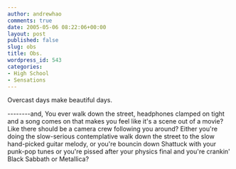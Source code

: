 ```yaml
---
author: andrewhao
comments: true
date: 2005-05-06 08:22:06+00:00
layout: post
published: false
slug: obs
title: Obs.
wordpress_id: 543
categories:
- High School
- Sensations
---
```


Overcast days make beautiful days.

--------and,
You ever walk down the street, headphones clamped on tight and a song comes on that makes you feel like it's a scene out of a movie? Like there should be a camera crew following you around? Either you're doing the slow-serious contemplative walk down the street to the slow hand-picked guitar melody, or you're bouncin down Shattuck with your punk-pop tunes or you're pissed after your physics final and you're crankin' Black Sabbath or Metallica?
